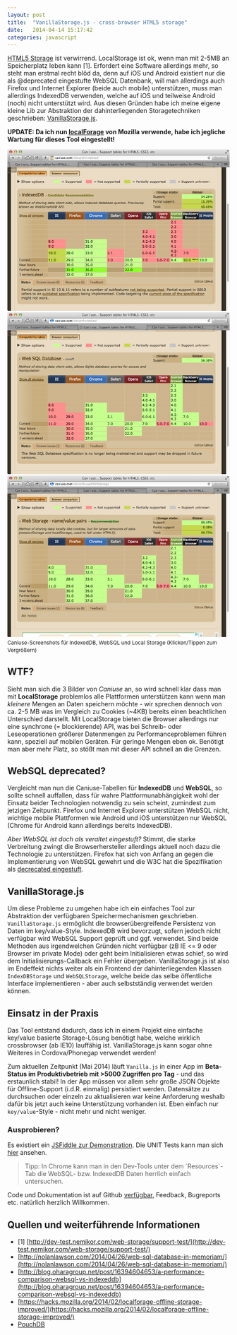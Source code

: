 ```yaml
---
layout: post
title:  "VanillaStorage.js - cross-browser HTML5 storage"
date:   2014-04-14 15:17:42
categories: javascript
---
```


[HTML5 Storage](http://www.html5rocks.com/en/features/storage) ist verwirrend.
LocalStorage ist ok, wenn man mit 2-5MB an Speicherplatz leben kann [1]. Erfordert eine Software allerdings mehr, so steht man erstmal recht blöd da, denn auf iOS und Android existiert nur die als @deprecated eingestufte WebSQL Datenbank, will man allerdings auch Firefox und Internet Explorer
(beide auch mobile) unterstützen, muss man allerdings IndexedDB verwenden, welche auf iOS und teilweise Android (noch) nicht unterstützt wird. Aus diesen Gründen habe ich meine eigene kleine Lib zur Abstraktion der dahinterliegenden Storagetechniken geschrieben: <a href="https://github.com/mwager/VanillaStorage" target="_blank" >VanillaStorage.js</a>.

__UPDATE: Da ich nun [localForage](http://mozilla.github.io/localForage/) von Mozilla verwende, habe ich jegliche Wartung für dieses Tool eingestellt!__


<div class="fancy-images-in-grid pure-g">
    <div class="pure-u-1-3">
        <a href="/images/vanilla/caniuse-idb.png" class="fancybox" rel="caniuse-images" title="IndexedDB">
            <img src="/images/vanilla/caniuse-idb.png">
        </a>
    </div>
    <div class="pure-u-1-3">
         <a href="/images/vanilla/caniuse-websql.png" class="fancybox" rel="caniuse-images" title="WebSQL">
            <img src="/images/vanilla/caniuse-websql.png">
        </a>
    </div>
    <div class="pure-u-1-3">
         <a href="/images/vanilla/caniuse-local-storage.png" class="fancybox" rel="caniuse-images" title="LocalStorage">
            <img src="/images/vanilla/caniuse-local-storage.png">
        </a>
    </div>
</div>
<small>Caniuse-Screenshots für IndexedDB, WebSQL und Local Storage (Klicken/Tippen zum Vergrößern)</small>


## WTF? ##

Sieht man sich die 3 Bilder von _Caniuse_ an, so wird schnell klar dass man mit __LocalStorage__ problemlos alle Plattformen unterstützen kann wenn man _kleinere_ Mengen an Daten speichern möchte - wir sprechen dennoch von ca. 2-5 MB was im Vergleich zu Cookies (~4KB) bereits einen beachtlichen Unterschied darstellt. Mit LocalStorage bieten die Browser allerdings nur eine synchrone (= blockierende) API, was bei Schreib- oder Leseoperationen größerer Datenmengen zu Performanceproblemen führen kann, speziell auf mobilen Geräten. Für geringe Mengen eben ok. Benötigt man aber mehr Platz, so stößt man mit dieser API schnell an die Grenzen.


## WebSQL deprecated? ##

Vergleicht man nun die Caniuse-Tabellen für __IndexedDB__ und __WebSQL__, so sollte schnell auffallen, dass für wahre Plattformunabhängigkeit wohl der Einsatz beider Technologien notwendig zu sein scheint, zumindest zum jetzigen Zeitpunkt. Firefox und Internet Explorer unterstützen WebSQL nicht, wichtige mobile Plattformen wie Android und iOS unterstützen nur WebSQL (Chrome für Android kann allerdings bereits IndexedDB).

_Aber WebSQL ist doch als veraltet eingestuft?_ Stimmt, die starke Verbreitung zwingt die Browserhersteller allerdings aktuell noch dazu die Technologie zu unterstützen. Firefox hat sich von Anfang an gegen die Implementierung von WebSQL gewehrt und die W3C hat die Spezifikation als [decrecated eingestuft](http://www.w3.org/TR/webdatabase/).


## VanillaStorage.js ##

Um diese Probleme zu umgehen habe ich ein einfaches Tool zur Abstraktion der verfügbaren Speichermechanismen geschrieben. `VanillaStorage.js` ermöglicht die browserübergreifende Persistenz von Daten im key/value-Style. IndexedDB wird bevorzugt, sofern jedoch nicht verfügbar wird WebSQL Support geprüft und ggf. verwendet. Sind beide Methoden aus irgendwelchen Gründen nicht verfügbar (zB IE <= 9 oder Browser im private Mode) oder geht beim Initialisieren etwas schief, so wird dem Initialisierungs-Callback ein Fehler übergeben. VanillaStorage.js ist also im Endeffekt nichts weiter als ein Frontend der dahinterliegenden Klassen `IndexDBStorage` und `WebSQLStorage`, welche beide das selbe öffentliche Interface implementieren - aber auch selbstständig verwendet werden können.


## Einsatz in der Praxis ##

Das Tool entstand dadurch, dass ich in einem Projekt eine einfache key/value basierte Storage-Lösung benötigt habe, welche wirklich crossbrowser (ab IE10) lauffähig ist. VanillaStorage.js kann sogar ohne Weiteres in Cordova/Phonegap verwendet werden!

Zum aktuellen Zeitpunkt (Mai 2014) läuft `Vanilla.js` in einer App im __Beta-Status im Produktivbetrieb mit >5000 Zugriffen pro Tag__ - und das erstaunlich stabil! In der App müssen vor allem sehr große JSON Objekte für Offline-Support (i.d.R. einmalig) persistiert werden. Datensätze zu durchsuchen oder einzeln zu aktualisieren war keine Anforderung weshalb dafür bis jetzt auch keine Unterstützung vorhanden ist. Eben einfach nur `key/value`-Style - nicht mehr und nicht weniger.


### Ausprobieren? ###

Es existiert ein [JSFiddle zur Demonstration](http://jsfiddle.net/G8h2V/10/). Die UNIT Tests kann man sich <a href="http://mwager.github.io/VanillaStorage/test/">hier</a> ansehen.

<blockquote>
Tipp: In Chrome kann man in den Dev-Tools unter dem `Resources`-Tab die WebSQL- bzw. IndexedDB Daten herrlich einfach untersuchen.
</blockquote>

Code und Dokumentation ist auf Github [verfügbar](https://github.com/mwager/VanillaStorage), Feedback, Bugreports etc. natürlich herzlich Willkommen.


## Quellen und weiterführende Informationen ##

* [1] [http://dev-test.nemikor.com/web-storage/support-test/](http://dev-test.nemikor.com/web-storage/support-test/)
* [http://nolanlawson.com/2014/04/26/web-sql-database-in-memoriam/](http://nolanlawson.com/2014/04/26/web-sql-database-in-memoriam/)
* [http://blog.oharagroup.net/post/16394604653/a-performance-comparison-websql-vs-indexeddb](http://blog.oharagroup.net/post/16394604653/a-performance-comparison-websql-vs-indexeddb)
* [https://hacks.mozilla.org/2014/02/localforage-offline-storage-improved/](https://hacks.mozilla.org/2014/02/localforage-offline-storage-improved/)
* [PouchDB](http://pouchdb.com/)
